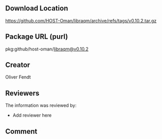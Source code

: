 ## Download Location

https://github.com/HOST-Oman/libraqm/archive/refs/tags/v0.10.2.tar.gz

## Package URL (purl)

pkg:github/host-oman/libraqm@v0.10.2

## Creator

Oliver Fendt

## Reviewers

The information was reviewed by:

* Add reviewer here

## Comment

